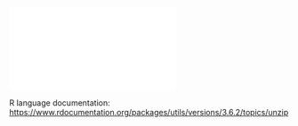 ![About R](About%20R.md)

R language documentation: https://www.rdocumentation.org/packages/utils/versions/3.6.2/topics/unzip

